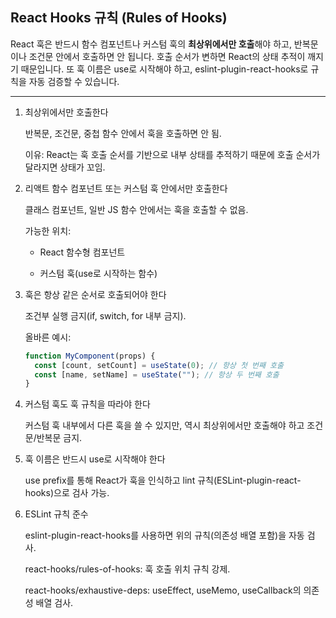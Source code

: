 ## React Hooks 규칙 (Rules of Hooks)

React 훅은 반드시 함수 컴포넌트나 커스텀 훅의 **최상위에서만 호출**해야 하고, 반복문이나 조건문 안에서 호출하면 안 됩니다. 호출 순서가 변하면 React의 상태 추적이 깨지기 때문입니다. 또 훅 이름은 use로 시작해야 하고, eslint-plugin-react-hooks로 규칙을 자동 검증할 수 있습니다.

---

1. 최상위에서만 호출한다

   반복문, 조건문, 중첩 함수 안에서 훅을 호출하면 안 됨.

   이유: React는 훅 호출 순서를 기반으로 내부 상태를 추적하기 때문에 호출 순서가 달라지면 상태가 꼬임.

2. 리액트 함수 컴포넌트 또는 커스텀 훅 안에서만 호출한다

   클래스 컴포넌트, 일반 JS 함수 안에서는 훅을 호출할 수 없음.

   가능한 위치:

   - React 함수형 컴포넌트

   - 커스텀 훅(use로 시작하는 함수)

3. 훅은 항상 같은 순서로 호출되어야 한다

   조건부 실행 금지(if, switch, for 내부 금지).

   올바른 예시:

   ```js
   function MyComponent(props) {
     const [count, setCount] = useState(0); // 항상 첫 번째 호출
     const [name, setName] = useState(""); // 항상 두 번째 호출
   }
   ```

4. 커스텀 훅도 훅 규칙을 따라야 한다

   커스텀 훅 내부에서 다른 훅을 쓸 수 있지만, 역시 최상위에서만 호출해야 하고 조건문/반복문 금지.

5. 훅 이름은 반드시 use로 시작해야 한다

   use prefix를 통해 React가 훅을 인식하고 lint 규칙(ESLint-plugin-react-hooks)으로 검사 가능.

6. ESLint 규칙 준수

   eslint-plugin-react-hooks를 사용하면 위의 규칙(의존성 배열 포함)을 자동 검사.

   react-hooks/rules-of-hooks: 훅 호출 위치 규칙 강제.

   react-hooks/exhaustive-deps: useEffect, useMemo, useCallback의 의존성 배열 검사.
